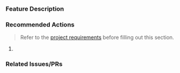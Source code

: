 ### Feature Description

### Recommended Actions
>Refer to the [project requirements](https://github.com/nashville-software-school/bangazon-inc/blob/master/projects/WORKFORCE_MANAGEMENT.md) before filling out this section.

1.

### Related Issues/PRs

